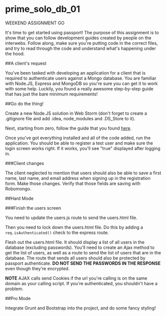 # prime_solo_db_01

WEEKEND ASSIGNMENT GO

It's time to get started using passport! The purpose of this assignment is to show that you can follow development guides created by people on the interwebs. Follow along, make sure you're putting code in the correct files, and try to read through the code and understand what's happening under the hood. 

##A client's request

You've been tasked with developing an application for a client that is required to authenticate users against a Mongo database. You are familiar with Node.JS, Express and MongoDB so you're sure you can get it to work with some help. Luckily, you found a really awesome step-by-step guide that has just the bare minimum requirements!

##Go do the thing!

Create a new Node.JS solution in Web Storm (don't forget to create a .gitignore file and add .idea, node_modules and .DS_Store to it).

Next, starting from zero, follow the guide that you found [here](https://docs.google.com/a/primeacademy.io/document/d/1SRq1ubPt0AUn8VybhZZ6fBqOoKaKlPIwScycJzFeAFQ/edit?usp=sharing).

Once you've got everything installed and all of the code added, run the application. You should be able to register a test user and make sure the login screen works right. If it works, you'll see "true" displayed after logging in.

###Client changes

The client neglected to mention that users should also be able to save a first name, last name, and email address when signing up in the registration form. Make those changes. Verify that those fields are saving with Robomongo.

##Hard Mode

###Finish the users screen

You need to update the users.js route to send the users.html file.

Then you need to lock down the users.html file. Do this by adding a `req.isAuthenticated()` check to the express route.

Flesh out the users.html file. It should display a list of all users in the database (excluding passwords). You'll need to create an Ajax method to get the list of users, as well as a route to send the list of users that are in the database. The route that sends all users should also be protected by passport authenticate. **DO NOT SEND THE PASSWORDS IN THE RESPONSE** even though they're encrypted. 

**NOTE**
AJAX calls send Cookies if the url you're calling is on the same domain as your calling script. If you're authenticated, you shouldn't have a problem.

##Pro Mode

Integrate Grunt and Bootstrap into the project, and do some fancy styling!